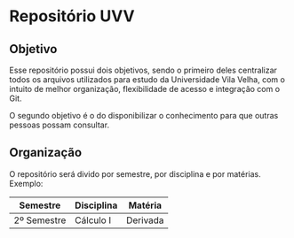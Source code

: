 # Repositório UVV

## Objetivo

Esse repositório possui dois objetivos, sendo o primeiro deles centralizar todos os arquivos utilizados para estudo da Universidade Vila Velha, com o intuito de melhor organização, flexibilidade de acesso e integração com o Git.

O segundo objetivo é o do disponibilizar o conhecimento para que outras pessoas possam consultar.

## Organização

O repositório será divido por semestre, por disciplina e por matérias. Exemplo:

| Semestre    | Disciplina | Matéria  |
| ----------- | ---------- | -------- |
| 2º Semestre | Cálculo I  | Derivada |
